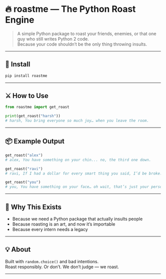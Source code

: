 # 🔥 roastme — The Python Roast Engine

> A simple Python package to roast your friends, enemies, or that one guy who still writes Python 2 code.  
> Because your code shouldn’t be the only thing throwing insults.

---

## 🚀 Install

```bash
pip install roastme
```

---

## ⚔️ How to Use

```python
from roastme import get_roast

print(get_roast("harsh"))
# harsh, You bring everyone so much joy… when you leave the room.
```

---

## 📦 Example Output

```python
get_roast("alex")
# alex, You have something on your chin... no, the third one down.

get_roast("ravi")
# ravi, If I had a dollar for every smart thing you said, I’d be broke.

get_roast("you")
# you, You have something on your face… oh wait, that’s just your personality.
```

---

## 🧠 Why This Exists

- Because we need a Python package that actually insults people  
- Because roasting is an art, and now it’s importable  
- Because every intern needs a legacy

---

## 💡 About

Built with `random.choice()` and bad intentions.  
Roast responsibly. Or don’t. We don’t judge — we roast.

---
